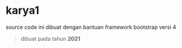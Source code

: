 # karya1
source code ini dibuat dengan bantuan framework bootstrap versi 4

> dibuat pada tahun **2021**
